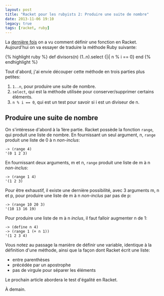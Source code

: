 ```yaml
---
layout: post
title: "Racket pour les rubyists 2: Produire une suite de nombre"
date: 2013-11-06 19:10
legacy: true
tags: [racket, ruby]
---
```




La [dernière fois](http://lkdjiin.github.io/blog/2013/11/03/racket-pour-les-rubyists-definir-une-fonction/)
on a vu comment définir une fonction en Racket. Aujourd'hui on va essayer
de traduire la méthode Ruby suivante:

{% highlight ruby %}
def divisors(n)
  (1..n).select {|i| n % i == 0}
end
{% endhighlight %}

<!-- more -->

Tout d'abord, j'ai envie découper cette méthode en trois parties plus petites:

1. `1..n`, pour produire une suite de nombre.
2. `select`, qui est la méthode utilisée pour conserver/supprimer certains
   éléments.
3. `n % i == 0`, qui est un test pour savoir si i est un diviseur de n.

Produire une suite de nombre
----------------------------
On s'intéresse d'abord à la 1ère partie. Racket possède la fonction `range`,
qui produit une liste de nombre. En fournissant un seul argument, n, `range`
produit une liste de 0 à n *non-inclus*:

    -> (range 4)
    '(0 1 2 3)

En fournissant deux arguments, m et n, `range` produit une liste de m à n
*non-inclus*:

    -> (range 1 4)
    '(1 2 3)

Pour être exhaustif, il existe une dernière possibilité, avec 3 arguments
m, n et p, pour produire une liste
de m à n *non-inclus* par pas de p:

    -> (range 10 20 3)
    '(10 13 16 19)

Pour produire une liste de m à n *inclus*, il faut falloir augmenter n de 1:

    -> (define n 4)
    -> (range 1 (+ n 1))
    '(1 2 3 4)

Vous notez au passage la manière de définir une variable, identique à la
définition d'une méthode, ainsi que la façon dont Racket écrit une liste:

- entre parenthèses
- précédée par un apostrophe
- pas de virgule pour séparer les éléments

Le prochain article abordera le test d'égalité en Racket.





À demain.




